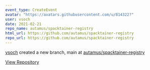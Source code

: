 ```yaml
---
event_type: CreateEvent
avatar: "https://avatars.githubusercontent.com/u/814322?"
user: vsoch
date: 2021-02-21
repo_name: autamus/spacktainer-registry
html_url: https://github.com/autamus/spacktainer-registry
repo_url: https://github.com/autamus/spacktainer-registry
---
```


<a href='https://github.com/vsoch' target='_blank'>vsoch</a> created a new branch, main at <a href='https://github.com/autamus/spacktainer-registry' target='_blank'>autamus/spacktainer-registry</a>

<a href='https://github.com/autamus/spacktainer-registry' target='_blank'>View Repository</a>